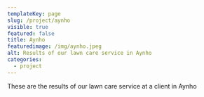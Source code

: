 ```yaml
---
templateKey: page
slug: /project/aynho
visible: true
featured: false
title: Aynho
featuredimage: /img/aynho.jpeg
alt: Results of our lawn care service in Aynho
categories:
  - project
---
```


These are the results of our lawn care service at a client in Aynho
